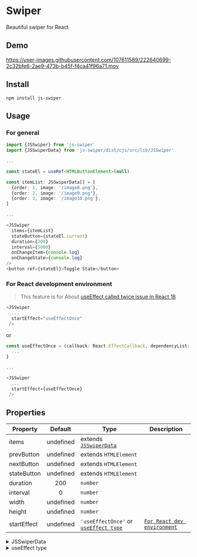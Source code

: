 # Swiper
Beautiful swiper for React

## Demo


https://user-images.githubusercontent.com/107611589/222640699-2c32bfe6-2ae9-473b-b45f-f4ca41f96a71.mov



## Install
`npm install js-swiper`

## Usage

### For general
```Typescript
import {JSSwiper} from 'js-swiper'
import {JSSwiperData} from 'js-swiper/dist/cjs/src/lib/JSSwiper'

...

const stateEl = useRef<HTMLButtonElement>(null)

const itemList: JSSwiperData[] = [
  {order: 1, image: '/image8.png'},
  {order: 2, image: '/image9.png'},
  {order: 3, image: '/image10.png'},
]

...

<JSSwiper
  items={itemList}
  stateButton={stateEl.current}
  duration={200}
  interval={5000}
  onChangeItem={console.log}
  onChangeState={console.log}
/>
<button ref={stateEl}>Toggle State</button>
```

### For React development environment
> This feature is for About [useEffect called twice issue in React 18](https://github.com/facebook/react/issues/24553)

```Typescript
<JSSwiper
  ...
  startEffect="useEffectOnce"
 />
```
or
```Typescript
const useEffectOnce = (callback: React.EffectCallback, dependencyList: React.DependencyList | undefined) => {
  ...
}

...

<JSSwiper
  ...
  startEffect={useEffectOnce}
 />
```

## Properties
|Property|Default|Type|Description|
|---|:---:|---|---|
|items|undefined|extends [`JSSwiperData`](#jsswiperdata)||
|prevButton|undefined|extends `HTMLElement`||
|nextButton|undefined|extends `HTMLElement`||
|stateButton|undefined|extends `HTMLElement`||
|duration|200|`number`||
|interval|0|`number`||
|width|undefined|`number`||
|height|undefined|`number`||
|startEffect|undefined|`'useEffectOnce'` or [`useEffect type`](#typeof-useeffect)|[`For React dev environment`](#for-react-development-environment)|

<details>
<summary><a id="jsswiperdata">JSSwiperData</a></summary>

```Typescript
type JSSwiperData = {
  image: string
  order: number
  /** image styles */
  backgroundColor?: Property.BackgroundColor
  objectFit?: Property.ObjectFit
} & ({
  link: string
  newTab?: boolean
} | {
  link?: never
  newTab?: never
})
```
</details>

<details>
<summary><a id="typeof-useeffect">useEffect type</a></summary>

```Typescript
(callback: React.EffectCallback, dependencyList: React.DependencyList | undefined) => void
```
</details>
